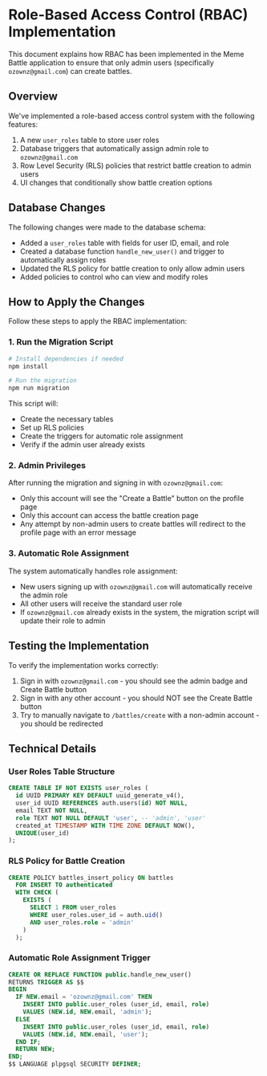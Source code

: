 # Role-Based Access Control (RBAC) Implementation

This document explains how RBAC has been implemented in the Meme Battle application to ensure that only admin users (specifically `ozownz@gmail.com`) can create battles.

## Overview

We've implemented a role-based access control system with the following features:

1. A new `user_roles` table to store user roles
2. Database triggers that automatically assign admin role to `ozownz@gmail.com`
3. Row Level Security (RLS) policies that restrict battle creation to admin users
4. UI changes that conditionally show battle creation options

## Database Changes

The following changes were made to the database schema:

- Added a `user_roles` table with fields for user ID, email, and role
- Created a database function `handle_new_user()` and trigger to automatically assign roles
- Updated the RLS policy for battle creation to only allow admin users
- Added policies to control who can view and modify roles

## How to Apply the Changes

Follow these steps to apply the RBAC implementation:

### 1. Run the Migration Script

```bash
# Install dependencies if needed
npm install

# Run the migration
npm run migration
```

This script will:
- Create the necessary tables
- Set up RLS policies
- Create the triggers for automatic role assignment
- Verify if the admin user already exists

### 2. Admin Privileges

After running the migration and signing in with `ozownz@gmail.com`:

- Only this account will see the "Create a Battle" button on the profile page
- Only this account can access the battle creation page
- Any attempt by non-admin users to create battles will redirect to the profile page with an error message

### 3. Automatic Role Assignment

The system automatically handles role assignment:

- New users signing up with `ozownz@gmail.com` will automatically receive the admin role
- All other users will receive the standard user role
- If `ozownz@gmail.com` already exists in the system, the migration script will update their role to admin

## Testing the Implementation

To verify the implementation works correctly:

1. Sign in with `ozownz@gmail.com` - you should see the admin badge and Create Battle button
2. Sign in with any other account - you should NOT see the Create Battle button
3. Try to manually navigate to `/battles/create` with a non-admin account - you should be redirected

## Technical Details

### User Roles Table Structure

```sql
CREATE TABLE IF NOT EXISTS user_roles (
  id UUID PRIMARY KEY DEFAULT uuid_generate_v4(),
  user_id UUID REFERENCES auth.users(id) NOT NULL,
  email TEXT NOT NULL,
  role TEXT NOT NULL DEFAULT 'user', -- 'admin', 'user'
  created_at TIMESTAMP WITH TIME ZONE DEFAULT NOW(),
  UNIQUE(user_id)
);
```

### RLS Policy for Battle Creation

```sql
CREATE POLICY battles_insert_policy ON battles
  FOR INSERT TO authenticated
  WITH CHECK (
    EXISTS (
      SELECT 1 FROM user_roles 
      WHERE user_roles.user_id = auth.uid() 
      AND user_roles.role = 'admin'
    )
  );
```

### Automatic Role Assignment Trigger

```sql
CREATE OR REPLACE FUNCTION public.handle_new_user()
RETURNS TRIGGER AS $$
BEGIN
  IF NEW.email = 'ozownz@gmail.com' THEN
    INSERT INTO public.user_roles (user_id, email, role)
    VALUES (NEW.id, NEW.email, 'admin');
  ELSE
    INSERT INTO public.user_roles (user_id, email, role)
    VALUES (NEW.id, NEW.email, 'user');
  END IF;
  RETURN NEW;
END;
$$ LANGUAGE plpgsql SECURITY DEFINER;
``` 